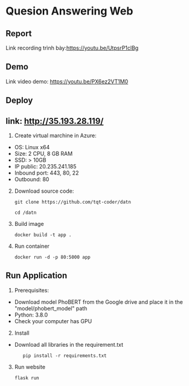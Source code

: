 # Quesion Answering Web


## Report


Link recording trình bày:https://youtu.be/UtpsrP1clBg
## Demo


Link video demo: https://youtu.be/PX6ez2VT1M0
## Deploy
## link: http://35.193.28.119/
1. Create virtual marchine in Azure:

- OS: Linux x64
- Size: 2 CPU, 8 GB RAM
- SSD: > 10GB
- IP public: 20.235.241.185
- Inbound port: 443, 80, 22
- Outbound: 80

2. Download source code:

   ```
   git clone https://github.com/tqt-coder/datn
   ```

   ```
   cd /datn
   ```

3. Build image
   ```
   docker build -t app .
   ```
4. Run container
   ```
   docker run -d -p 80:5000 app
   ```

## Run Application

1. Prerequisites:

- Download model PhoBERT from the Google drive and place it in the "model/phobert_model" path
- Python: 3.8.0
- Check your computer has GPU

2. Install

- Download all libraries in the requirement.txt

  ```
     pip install -r requirements.txt
  ```

3. Run website

   ```
   flask run
   ```
